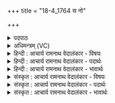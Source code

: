 +++
title = "18-4_1764 स नो"

+++
<details><summary>पदपाठः</summary>

सः꣢। नः꣣। वि꣡श्वा꣢꣯। दि꣣वः꣢। व꣡सु꣢꣯। उ꣣त꣢। उ꣢। पृथिव्याः꣢। अ꣡धि꣢꣯। पु꣣नानः꣢। इ꣣न्दो। आ꣡। भ꣢र। १७६४।
</details>

<details><summary>अधिमन्त्रम् (VC)</summary>

- पवमानः सोमः
- अवत्सारः काश्यपः
- गायत्री
- षड्जः
</details>

<details><summary>हिन्दी : आचार्य रामनाथ वेदालंकार - विषयः</summary>

अगले मन्त्र में परमेश्वर से प्रार्थना की गयी है।
</details>

<details><summary>हिन्दी : आचार्य रामनाथ वेदालंकार - पदार्थः</summary>

पदार्थान्वय -  हे (इन्दो) आनन्द-रस से भिगोनेवाले रसागार जगदीश ! (पुनानः) पवित्र करते हुए (सः) वे धनाधीश आप (दिवः) आत्मलोक से (उत उ) और (पृथिव्याः अधि) पार्थिव देह से (विश्वा वसु) सब आत्मबल,योगसिद्धि,आरोग्य आदि धनों को (नः) हमारे लिए (आ भर) लाओ ॥४॥
</details>

<details><summary>हिन्दी : आचार्य रामनाथ वेदालंकार - भावार्थः</summary>

भावार्थ -  परमेश्वर की कृपा से हम शारीरिक उन्नति और आत्मिक उन्नति करते हुए अभ्युदय और निःश्रेयस के अधिकारी हों ॥४॥ इस खण्ड में प्राकृतिक और आध्यात्मिक उषाओं, प्राणापानों से चालित शरीर-रथ, परमेश्वर और परमेश्वर से होनेवाली आनन्द-वर्षाओं का वर्णन होने से इस खण्ड की पूर्व खण्ड के साथ सङ्गति है ॥ उन्नीसवें अध्याय में पाँचवाँ खण्ड समाप्त ॥ उन्नीसवाँ अध्याय समाप्त ॥ अष्टम प्रपाठक में तृतीय अर्ध समाप्त ॥
</details>

<details><summary>संस्कृत : आचार्य रामनाथ वेदालंकार - विषयः</summary>

अथ परमेश्वरः प्रार्थ्यते।
</details>

<details><summary>संस्कृत : आचार्य रामनाथ वेदालंकार - पदार्थः</summary>

पदार्थान्वय -  हे (इन्दो) आनन्दरसेन क्लेदक रसागार जगदीश ! (पुनानः) पवित्रीकुर्वाणः (सः)असौ धनाधीशः त्वम् (दिवः) आत्मलोकाद् (उत उ) अपि च (पृथिव्याः अधि) पार्थिवाद् देहात् (विश्वा वसु) विश्वानि आत्मबलयोगसिद्ध्यारोग्यादीनि वसूनि (नः) अस्मभ्यम् (आ भर) आहर ॥४॥
</details>

<details><summary>संस्कृत : आचार्य रामनाथ वेदालंकार - भावार्थः</summary>

भावार्थ -  परमेशकृपातो वयं दैहिकोन्नतिमात्मिकोन्नतिं च कुर्वाणा अभ्युदयनिःश्रेयसाधिकारिणो भवेम ॥४॥ अस्मिन् खण्डे प्राकृतिकीनामाध्यात्मिकीनां चोषसां, प्राणापानचालितस्य देहरथस्य, परमेश्वरस्य, परमेश्वरकृतानामानन्दवृष्टीनां च वर्णनादेतत्खण्डस्य पूर्वखण्डेन संगतिरस्ति ॥ इति बरेलीमण्डलान्तर्गतफरीदपुरवास्तव्यश्रीमद्गोपालराम-भगवतीदेवीतनयेन हरिद्वारीयगुरुकुलकाङ्गड़ी-विश्वविद्यालयेऽधीतविद्येन विद्यामार्तण्डेन आचार्यरामनाथवेदालङ्कारेण महर्षिदयानन्दसरस्वतीस्वामिकृत-वेदभाष्यशैलीमनुसृत्य विरचिते संस्कृतार्यभाषाभ्यां समन्विते सुप्रमाणयुक्ते सामवेदभाष्ये उत्तरार्चिकेऽष्टमः प्रपाठकः समाप्तिमगात् ॥
</details>